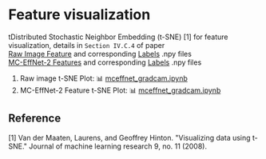 # Feature visualization

tDistributed Stochastic Neighbor Embedding (t-SNE) [1] for feature visualization, details in `Section IV.C.4` of paper </br>
[Raw Image Feature]() and corresponding [Labels]() .npy files</br>
[MC-EffNet-2 Features]() and corresponding [Labels]() .npy files

1. Raw image t-SNE Plot: :bar_chart: [mceffnet_gradcam.ipynb](https://github.com/manjaryp/GANvsGraphicsvsReal/blob/main/Understanding%20explanations/mceffnet_gradcam.ipynb)  </br>
2. MC-EffNet-2 Feature t-SNE Plot: :bar_chart: [mceffnet_gradcam.ipynb](https://github.com/manjaryp/GANvsGraphicsvsReal/blob/main/Understanding%20explanations/mceffnet_gradcam.ipynb)  </br>

## Reference
[1] Van der Maaten, Laurens, and Geoffrey Hinton. "Visualizing data using t-SNE." Journal of machine learning research 9, no. 11 (2008).

